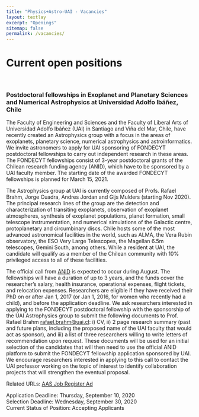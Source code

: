 ```yaml
---
title: "Physics+Astro-UAI - Vacancies"
layout: textlay
excerpt: "Openings"
sitemap: false
permalink: /vacancies/
---
```


# Current open positions
<br>

### Postdoctoral fellowships in Exoplanet and Planetary Sciences and Numerical Astrophysics at Universidad Adolfo Ibáñez, Chile

The Faculty of Engineering and Sciences and the Faculty of Liberal Arts of Universidad Adolfo Ibáñez (UAI) in Santiago and Viña del Mar, Chile, have recently created an Astrophysics group with a focus in the areas of exoplanets, planetary science, numerical astrophysics and astroinformatics. We invite astronomers to apply for UAI sponsoring of FONDECYT postdoctoral fellowships to carry out independent research in these areas. The FONDECYT fellowships consist of 3-year postdoctoral grants of the Chilean research funding agency (ANID), which have to be sponsored by a UAI faculty member. The starting date of the awarded FONDECYT fellowships is planned for March 15, 2021. 

The Astrophysics group at UAI is currently composed of Profs. Rafael Brahm, Jorge Cuadra, Andres Jordan and Gijs Mulders (starting Nov 2020). The principal research lines of the group are the detection and characterization of transiting exoplanets, observation of exoplanet atmospheres, synthesis of exoplanet populations, planet formation, small telescope instrumentation, and numerical simulations of the Galactic centre, protoplanetary and circumbinary discs. Chile hosts some of the most advanced astronomical facilities in the world, such as ALMA, the Vera Rubin observatory, the ESO Very Large Telescopes, the Magellan 6.5m telescopes, Gemini South, among others. While a resident at UAI, the candidate will qualify as a member of the Chilean community with 10% privileged access to all of these facilities. 

The official call from [ANID](https://www.anid.cl/concursos/) is expected to occur during August. The fellowships will have a duration of up to 3 years, and the funds cover the researcher’s salary, health insurance, operational expenses, flight tickets, and relocation expenses. Researchers are eligible if they have received their PhD on or after Jan 1, 2017 (or Jan 1, 2016, for women who recently had a child), and before the application deadline. We ask researchers interested in applying to the FONDECYT postdoctoral fellowship with the sponsorship of the UAI Astrophysics group to submit the following documents to Prof. Rafael Brahm <rafael.brahm@uai.cl>: i) CV, ii) 2 page research summary (past and future plans, including the proposed name of the UAI faculty that would act as sponsor), and iii) a list of three researchers willing to write letters of recommendation upon request. These documents will be used for an initial selection of the candidates that will then need to use the official ANID platform to submit the FONDECYT fellowship application sponsored by UAI. We encourage researchers interested in applying to this call to contact the UAI professor working on the topic of interest to identify collaboration projects that will strengthen the eventual proposal.

Related URLs: [AAS Job Register Ad](https://jobregister.aas.org/ad/a30cb4a6)

Application Deadline: Thursday, September 10, 2020<br>
Selection Deadline: Wednesday, September 30, 2020<br>
Current Status of Position: Accepting Applicants<br>
<!--

We are always looking for new group members with passion, talent, and grit!

You will have the chance to work on the grand challenges of condensed matter physics, often at the interface of instrumental design and new physics. You will be involved in determining the important and interesting questions, creating and improving instrumental setups, performing measurements, and making discoveries.

### Current open positions

You find the current job openings here:
[Opening 1]({{ site.baseurl }}/downloads/GeneralPostdoc_2019_v01.pdf),
[Opening 2]({{ site.baseurl }}/downloads/PPMS_PhD_2019_v01.pdf).

It might be interesting to look at some past job advertisements. While the projects keep changing, the themes are still roughly the same. You can download them [here]({{ site.baseurl }}/downloads/PD.pdf), [here]({{ site.baseurl }}/downloads/PHD1.pdf), or [here]({{ site.baseurl }}/downloads/PHD2.pdf).

### Applications for PhD and Postdoc positions
If you are interested in working with us as a PhD student or postdoc, please send me an [email](mailto:milan.allan@gmail.com). State briefly why you are interested and attach a CV, including information about the grades you had as an undergraduate. No need for a separate cover letter or certificates. **Important**: please insert _"Application PhD"_ or _"Application Postdoc"_ in the subject line. If you are applying to a specific advertisement, note this in your email.

There are  postdoc scholarship available.  I'd be happy to support you after you apply to our group. Take a look at the [veni fellowship](http://www.nwo.nl/en/funding/our-funding-instruments/nwo/innovational-research-incentives-scheme/veni/index.html) or the [Marie Curie fellowship](http://ec.europa.eu/research/mariecurieactions/about-msca/actions/if/index_en.htm).

### Master projects for Leiden University students
If you are a Master student at Leiden University looking for a Master project, contact me (or any group member) per email or stop by my office.

### Bsc / Master students from elsewhere
If you are interested in pursuing a Master degree at Leiden University, see [mastersinleiden.nl](http://www.mastersinleiden.nl/programmes/physics/en/introduction). Sometimes, we take master students or summer interns if we get exceptional applicants (this usually means very good grades and a personal recommendation).


<figure>
<img src="{{ site.url }}{{ site.baseurl }}/images/picpic/Gallery/DSC_0696.jpg" width="95%">
</figure>

-->
